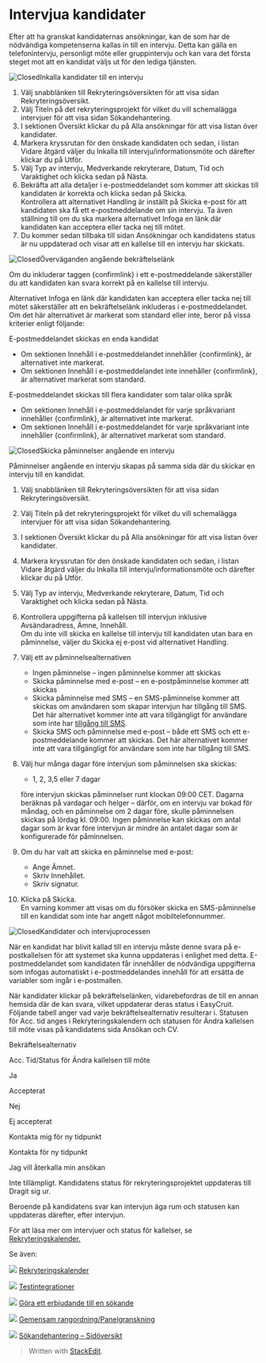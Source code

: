 # Intervjua kandidater

Efter att ha granskat kandidaternas ansökningar, kan de som har de nödvändiga kompetenserna kallas in till en intervju. Detta kan gälla en telefonintervju, personligt möte eller gruppintervju och kan vara det första steget mot att en kandidat väljs ut för den lediga tjänsten.

![Closed](../Skins/Default/Stylesheets/Images/transparent.gif)Inkalla kandidater till en intervju

1.  Välj snabblänken  till Rekryteringsöversikten  för att visa sidan  Rekryteringsöversikt.
2.  Välj  Titeln  på det rekryteringsprojekt för vilket du vill schemalägga intervjuer för att visa sidan  Sökandehantering.
3.  I sektionen  Översikt  klickar du på  Alla ansökningar  för att visa listan över kandidater.
4.  Markera kryssrutan för den önskade kandidaten och sedan, i listan  Vidare åtgärd  väljer du  Inkalla till intervju/informationsmöte  och därefter klickar du på  Utför.
5.  Välj  Typ av intervju,  Medverkande rekryterare,  Datum,  Tid  och  Varaktighet  och klicka sedan på  Nästa.
6.  Bekräfta att alla detaljer i e-postmeddelandet som kommer att skickas till kandidaten är korrekta och klicka sedan på  Skicka.  
    Kontrollera att alternativet  Handling  är inställt på  Skicka e-post  för att kandidaten ska få ett e-postmeddelande om sin intervju. Ta även ställning till om du ska markera alternativet Infoga en länk där kandidaten kan acceptera eller tacka nej till mötet.
7.  Du kommer sedan tillbaka till sidan  Ansökningar  och kandidatens status är nu uppdaterad och visar att en kallelse till en intervju har skickats.

![Closed](../Skins/Default/Stylesheets/Images/transparent.gif)Överväganden angående bekräftelselänk

Om du inkluderar taggen  {confirmlink}  i ett e-postmeddelande säkerställer du att kandidaten kan svara korrekt på en kallelse till intervju.

Alternativet  Infoga en länk där kandidaten kan acceptera eller tacka nej till mötet  säkerställer att en bekräftelselänk inkluderas i e-postmeddelandet. Om det här alternativet är markerat som standard eller inte, beror på vissa kriterier enligt följande:

E-postmeddelandet skickas en enda kandidat

-   Om sektionen  Innehåll  i e-postmeddelandet innehåller  {confirmlink}, är alternativet inte markerat.
-   Om sektionen  Innehåll  i e-postmeddelandet inte innehåller  {confirmlink}, är alternativet markerat som standard.

E-postmeddelandet skickas till flera kandidater som talar olika språk

-   Om sektionen  Innehåll  i e-postmeddelandet för varje språkvariant innehåller  {confirmlink}, är alternativet inte markerat.
-   Om sektionen  Innehåll  i e-postmeddelandet för varje språkvariant inte innehåller  {confirmlink}, är alternativet markerat som standard.

![Closed](../Skins/Default/Stylesheets/Images/transparent.gif)Skicka påminnelser angående en intervju

Påminnelser angående en intervju skapas på samma sida där du skickar en intervju till en kandidat.

1.  Välj snabblänken  till Rekryteringsöversikten  för att visa sidan  Rekryteringsöversikt.
2.  Välj  Titeln  på det rekryteringsprojekt för vilket du vill schemalägga intervjuer för att visa sidan  Sökandehantering.
3.  I sektionen  Översikt  klickar du på  Alla ansökningar  för att visa listan över kandidater.
4.  Markera kryssrutan för den önskade kandidaten och sedan, i listan  Vidare åtgärd  väljer du  Inkalla till intervju/informationsmöte  och därefter klickar du på  Utför.
5.  Välj  Typ av intervju,  Medverkande rekryterare,  Datum,  Tid  och  Varaktighet  och klicka sedan på  Nästa.
6.  Kontrollera uppgifterna på kallelsen till intervjun inklusive  Avsändaradress,  Ämne,  Innehåll.  
    Om du inte vill skicka en kallelse till intervju till kandidaten utan bara en påminnelse, väljer du  Skicka ej e-post  vid alternativet Handling.
7.  Välj ett av påminnelsealternativen
    -   Ingen påminnelse  – ingen påminnelse kommer att skickas
    -   Skicka påminnelse med e-post  – en e-postpåminnelse kommer att skickas
    -   Skicka påminnelse med SMS  – en SMS-påminnelse kommer att skickas om användaren som skapar intervjun har tillgång till SMS. Det här alternativet kommer inte att vara tillgängligt för användare som inte har  [tillgång till SMS](users_access_controls.htm).
    -   Skicka SMS och påminnelse med e-post  – både ett SMS och ett e-postmeddelande kommer att skickas. Det här alternativet kommer inte att vara tillgängligt för användare som inte har tillgång till SMS.
8.  Välj hur många dagar före intervjun som påminnelsen ska skickas:
    
    -   1, 2, 3,5 eller 7 dagar
    
    före intervjun skickas påminnelser runt klockan 09:00 CET. Dagarna beräknas på vardagar och helger – därför, om en intervju var bokad för måndag, och en påminnelse om 2 dagar före, skulle påminnelsen skickas på lördag kl. 09:00. Ingen påminnelse kan skickas om antal dagar som är kvar före intervjun är mindre än antalet dagar som är konfigurerade för påminnelsen.
9.  Om du har valt att skicka en påminnelse med e-post:
    -   Ange  Ämnet.
    -   Skriv  Innehållet.
    -   Skriv  signatur.
10.  Klicka på  Skicka.  
    En varning kommer att visas om du försöker skicka en SMS-påminnelse till en kandidat som inte har angett något mobiltelefonnummer.

![Closed](../Skins/Default/Stylesheets/Images/transparent.gif)Kandidater och intervjuprocessen

När en kandidat har blivit kallad till en intervju måste denne svara på e-postkallelsen för att systemet ska kunna uppdateras i enlighet med detta. E-postmeddelandet som kandidaten får innehåller de nödvändiga uppgifterna som infogas automatiskt i e-postmeddelandes innehåll för att ersätta de variabler som ingår i e-postmallen.

När kandidater klickar på bekräftelselänken, vidarebefordras de till en annan hemsida där de kan svara, vilket uppdaterar deras status i EasyCruit. Följande tabell anger vad varje bekräftelsealternativ resulterar i. Statusen för  Acc. tid  anges i  Rekryteringskalendern  och statusen för  Ändra kallelsen till möte  visas på kandidatens sida  Ansökan och CV.

Bekräftelsealternativ

Acc. Tid/Status för Ändra kallelsen till möte

Ja

Accepterat

Nej

Ej accepterat

Kontakta mig för ny tidpunkt

Kontakta för ny tidpunkt

Jag vill återkalla min ansökan

Inte tillämpligt. Kandidatens  status för rekryteringsprojektet  uppdateras till  Dragit sig ur.

Beroende på kandidatens svar kan intervjun äga rum och statusen kan uppdateras därefter, efter intervjun.

För att läsa mer om intervjuer och status för kallelser, se  [Rekryteringskalender.](recruitment_calendar.htm)

Se även:

![](../Resources/Images/icon-document-link.png)  [Rekryteringskalender](recruitment_calendar.htm)

![](../Resources/Images/icon-document-link.png)  [Testintegrationer](test_integrations.htm)

![](../Resources/Images/icon-document-link.png)  [Göra ett erbjudande till en sökande](making_an_offer_to_an_applicant.htm)

![](../Resources/Images/icon-document-link.png)  [Gemensam rangordning/Panelgranskning](collaborative_rating_panel_review.htm)

![](../Resources/Images/icon-document-link.png)  [Sökandehantering – Sidöversikt](application_handling_page_overview.htm)


> Written with [StackEdit](https://stackedit.io/).
<!--stackedit_data:
eyJoaXN0b3J5IjpbMTc0NDE3MTUxNF19
-->